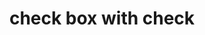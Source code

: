 ---
layout: smileys&emotion
title: check box with check
emoji: check_box_with_check
permalink: ☑.html
image: assets/img/3moji/check_box_with_check.png
---